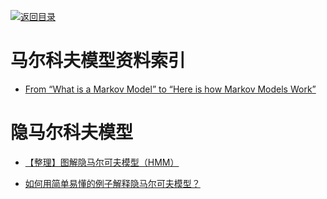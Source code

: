 [![返回目录](https://parg.co/UGo)](https://parg.co/b4z) 


# 马尔科夫模型资料索引

* [From “What is a Markov Model” to “Here is how Markov Models Work”](https://hackernoon.com/from-what-is-a-markov-model-to-here-is-how-markov-models-work-1ac5f4629b71#.9mrz6lizf)

# 隐马尔科夫模型

* [【整理】图解隐马尔可夫模型（HMM）](http://www.cnblogs.com/crazyacking/p/6505033.html)

- [如何用简单易懂的例子解释隐马尔可夫模型？](https://www.zhihu.com/question/20962240)
